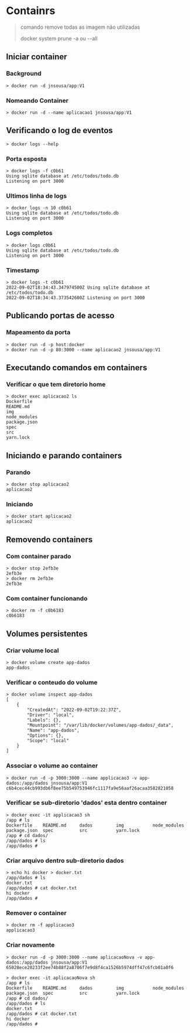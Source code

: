 # Containrs

> comando remove todas as imagem não utilizadas
> 
> docker system prune -a ou --all

## Iniciar container

### Background
```
> docker run -d jnsousa/app:V1
```

### Nomeando Container
```
> docker run -d --name aplicacao1 jnsousa/app:V1
```

## Verificando o log de eventos

```
> docker logs --help
```

### Porta esposta

```
> docker logs -f c0b61
Using sqlite database at /etc/todos/todo.db
Listening on port 3000
```

### Ultimos linha de logs

```
> docker logs -n 10 c0b61
Using sqlite database at /etc/todos/todo.db
Listening on port 3000
```

### Logs completos

```
> docker logs c0b61
Using sqlite database at /etc/todos/todo.db
Listening on port 3000
```

### Timestamp

```
> docker logs -t c0b61
2022-09-02T18:34:43.347974500Z Using sqlite database at /etc/todos/todo.db
2022-09-02T18:34:43.373542600Z Listening on port 3000
```

## Publicando portas de acesso

### Mapeamento da porta

```
> docker run -d -p host:docker
> docker run -d -p 80:3000 --name aplicacao2 jnsousa/app:V1
```

## Executando comandos em containers

### Verificar o que tem diretorio home

```
> docker exec aplicacao2 ls
Dockerfile
README.md
img
node_modules
package.json
spec
src
yarn.lock
```

## Iniciando e parando containers

### Parando
```
> docker stop aplicacao2
aplicacao2
```

### Iniciando
```
> docker start aplicacao2
aplicacao2
```

## Removendo containers

### Com container parado

```
> docker stop 2efb3e
2efb3e
> docker rm 2efb3e
2efb3e
````

### Com container funcionando
```
> docker rm -f c0b6183
c0b6183
```

## Volumes persistentes

### Criar volume local

```
> docker volume create app-dados
app-dados
```

### Verificar o conteudo do volume 
```
> docker volume inspect app-dados
[
    {
        "CreatedAt": "2022-09-02T19:22:37Z",
        "Driver": "local",
        "Labels": {},
        "Mountpoint": "/var/lib/docker/volumes/app-dados/_data",
        "Name": "app-dados",
        "Options": {},
        "Scope": "local"
    }
]
```

### Associar o volume ao container

```
> docker run -d -p 3000:3000 --name applicacao3 -v app-dados:/app/dados jnsousa/app:V1
c6b4cec44cb993db6f8ee75b549753946fc1117fa9e56aaf26acaa3582821058
```

### Verificar se sub-diretorio 'dados' esta dentro container

```
> docker exec -it applicacao3 sh
/app # ls
Dockerfile    README.md     dados         img           node_modules  package.json  spec          src           yarn.lock
/app # cd dados/
/app/dados # ls
/app/dados #
```

### Criar arquivo dentro sub-diretorio dados

```
> echo hi docker > docker.txt
/app/dados # ls
docker.txt
/app/dados # cat docker.txt
hi docker
/app/dados #
```

### Remover o container

```
> docker rm -f applicacao3
applicacao3
```

### Criar novamente 

```
> docker run -d -p 3000:3000 --name aplicacaoNova -v app-dados:/app/dados jnsousa/app:V1
65028ece20233f2ee74b88f2a8706f7e9d8f4ca1526b5974dff47c6fcb01a0f6
```

```
> docker exec -it aplicacaoNova sh
/app # ls
Dockerfile    README.md     dados         img           node_modules  package.json  spec          src           yarn.lock
/app # cd dados/
/app/dados # ls
docker.txt
/app/dados # cat docker.txt
hi docker
/app/dados #
```